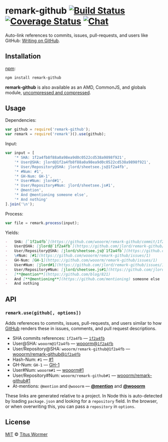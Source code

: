 # remark-github [![Build Status][build-badge]][build-status] [![Coverage Status][coverage-badge]][coverage-status] [![Chat][chat-badge]][chat]

<!--lint disable list-item-spacing-->

Auto-link references to commits, issues, pull-requests, and users like
GitHub: [Writing on GitHub][writing-on-github].

## Installation

[npm][]:

```bash
npm install remark-github
```

**remark-github** is also available as an AMD, CommonJS, and
globals module, [uncompressed and compressed][releases].

## Usage

Dependencies:

```javascript
var github = require('remark-github');
var remark = require('remark')().use(github);
```

Input:

```javascript
var input = [
    '* SHA: 1f2a4fb8f88a0a98ea9d0c0522cd538a9898f921',
    '* User@SHA: jlord@1f2a4fb8f88a0a98ea9d0c0522cd538a9898f921',
    '* User/Repository@SHA: jlord/sheetsee.js@1f2a4fb',
    '* #Num: #1',
    '* GH-Num: GH-1',
    '* User#Num: jlord#1',
    '* User/Repository#Num: jlord/sheetsee.js#1',
    '* @mention',
    '* And @mentioning someone else',
    '* And nothing'
].join('\n');
```

Process:

```javascript
var file = remark.process(input);
```

Yields:

```markdown
-   SHA: [`1f2a4fb`](https://github.com/wooorm/remark-github/commit/1f2a4fb8f88a0a98ea9d0c0522cd538a9898f921)
-   User@SHA: [jlord@`1f2a4fb`](https://github.com/jlord/remark-github/commit/1f2a4fb8f88a0a98ea9d0c0522cd538a9898f921)
-   User/Repository@SHA: [jlord/sheetsee.js@`1f2a4fb`](https://github.com/jlord/sheetsee.js/commit/1f2a4fb)
-   \#Num: [#1](https://github.com/wooorm/remark-github/issues/1)
-   GH-Num: [GH-1](https://github.com/wooorm/remark-github/issues/1)
-   User#Num: [jlord#1](https://github.com/jlord/remark-github/issues/1)
-   User/Repository#Num: [jlord/sheetsee.js#1](https://github.com/jlord/sheetsee.js/issues/1)
-   [**@mention**](https://github.com/blog/821)
-   And [**@mentioning**](https://github.com/mentioning) someone else
-   And nothing
```

## API

### `remark.use(github[, options])`

Adds references to commits, issues, pull-requests, and users similar to how
[GitHub][writing-on-github]
renders these in issues, comments, and pull request descriptions.

*   SHA commits references: `1f2a4fb` — [`1f2a4fb`][sha]
*   User@SHA: `wooorm@1f2a4fb` — [wooorm@`1f2a4fb`][user-sha]
*   User/Repository@SHA: `wooorm/remark-github@1f2a4fb`
    — [wooorm/remark-github@`1f2a4fb`][project-sha]
*   Hash-Num: `#1` — [#1][issue]
*   GH-Num: `GH-1` — [GH-1][issue]
*   User#Num: `wooorm#1` — [wooorm#1][user-issue]
*   User/Repository#Num: `wooorm/remark-github#1`
    — [wooorm/remark-github#1][project-issue]
*   At-mentions: `@mention` and `@wooorm`
    — [**@mention**][mentions] and [**@wooorm**][mention]

These links are generated relative to a project.  In Node this is
auto-detected by loading `package.json` and looking for a `repository`
field.  In the browser, or when overwriting this, you can pass a
`repository` in `options`.

## License

[MIT][license] © [Titus Wormer][author]

<!-- Definitions -->

[build-badge]: https://img.shields.io/travis/wooorm/remark-github.svg

[build-status]: https://travis-ci.org/wooorm/remark-github

[coverage-badge]: https://img.shields.io/codecov/c/github/wooorm/remark-github.svg

[coverage-status]: https://codecov.io/github/wooorm/remark-github

[chat-badge]: https://img.shields.io/gitter/room/wooorm/remark.svg

[chat]: https://gitter.im/wooorm/remark

[releases]: https://github.com/wooorm/remark-github/releases

[license]: LICENSE

[author]: http://wooorm.com

[npm]: https://docs.npmjs.com/cli/install

[writing-on-github]: https://help.github.com/articles/writing-on-github/#references

[sha]: https://github.com/wooorm/remark-github/commit/1f2a4fb8f88a0a98ea9d0c0522cd538a9898f921

[user-sha]: https://github.com/wooorm/remark-github/commit/1f2a4fb8f88a0a98ea9d0c0522cd538a9898f921

[project-sha]: https://github.com/wooorm/remark-github/commit/1f2a4fb8f88a0a98ea9d0c0522cd538a9898f921

[issue]: https://github.com/wooorm/remark-github/issues/1

[user-issue]: https://github.com/wooorm/remark-github/issues/1

[project-issue]: https://github.com/wooorm/remark-github/issues/1

[mentions]: https://github.com/blog/821

[mention]: https://github.com/wooorm
